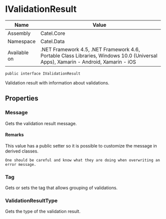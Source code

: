 

# IValidationResult

Name|Value
---|---
Assembly|Catel.Core
Namespace|Catel.Data
Available on|.NET Framework 4.5, .NET Framework 4.6, Portable Class Libraries, Windows 10.0 (Universal Apps), Xamarin - Android, Xamarin - iOS

```
public interface IValidationResult
```

Validation result with information about validations.



## Properties

### Message

Gets the validation result message.

#### Remarks

This value has a public setter so it is possible to customize the message
    in derived classes.
    


    One should be careful and know what they are doing when overwriting an error message.



### Tag

Gets or sets the tag that allows grouping of validations.



### ValidationResultType

Gets the type of the validation result.



